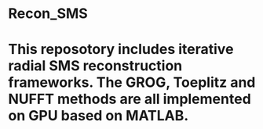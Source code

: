 # Recon_SMS
# This reposotory includes iterative radial SMS reconstruction frameworks. The GROG, Toeplitz and NUFFT methods are all implemented on GPU based on MATLAB.
